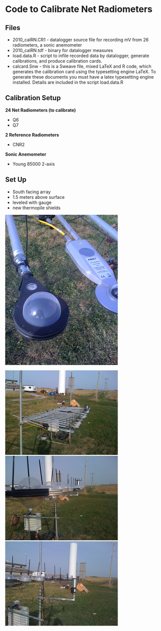 Code to Calibrate Net Radiometers
=========================

Files
-----
* 2010_calRN.CR1 - datalogger source file for recording mV from 26 radiometers, a sonic anemometer
* 2010_calRN.tdf - binary for datalogger measures
* load.data.R - script to infile recorded data by datalogger, generate calibrations, and produce calibration cards.
* calcard.Snw - this is a Sweave file, mixed LaTeX and R code, which generates the calibration card using the typesetting engine LaTeX.  To generate these documents you must have a latex typesetting engine installed.  Details are included in the script load.data.R

Calibration Setup
-----------------
**24 Net Radiometers (to calibrate)**

* Q6
* Q7

**2 Reference Radiometers**

* CNR2 

**Sonic Anemometer**

* Young 85000 2-axis

Set Up
------
* South facing array
* 1.5 meters above surface
* leveled with gauge
* new thermopile shields

![Source](http://github.com/bullfight/RNcal/raw/master/images/rn1.JPG "Q7 and CNR2 Net Radiometer")

![Source](http://github.com/bullfight/RNcal/raw/master/images/rn.JPG "Calibration Setup") ![Source](http://github.com/bullfight/RNcal/raw/master/images/rn2.JPG "net radiometers in plane") ![Source](http://github.com/bullfight/RNcal/raw/master/images/rn3.JPG "inclusion of 2-axis sonic anemometer")
